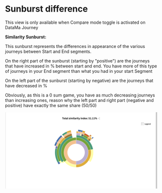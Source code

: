 # Sunburst difference

This view is only available when Compare mode toggle is activated on DataMa Journey

**Similarity Sunburst:**

This sunburst represents the differences in appearance of the various journeys between Start and End segments.

On the right part of the sunburst (starting by "positive") are the journeys that have increased in % between start and end. You have more of this type of journeys in your End segment than what you had in your start Segment

On the left part  of the sunburst (starting by negative) are the journeys that have decreased in %

Obviously, as this is a 0 sum game, you have as much decreasing journeys than increasing ones, reason why the left part and right part (negative and positive) have exactly the same share (50/50)

![similarity_sunburst](images/similarity_sunburst.png)

